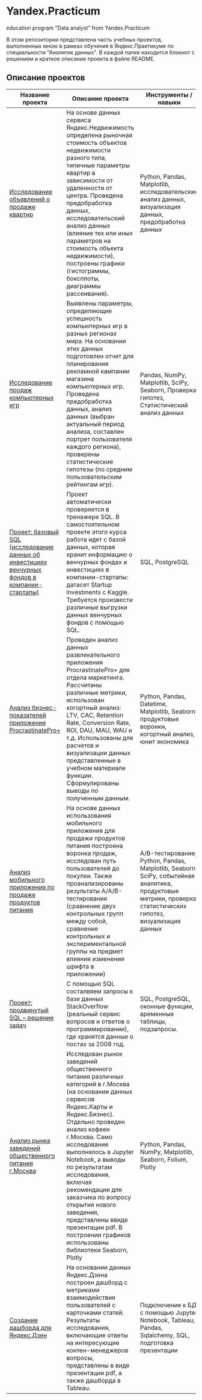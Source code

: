 # Yandex.Practicum
education program “Data analyst” from Yandex.Practicum 

В этом репозитории представлена часть учебных проектов, выполненных мною в рамках обучения в Яндекс.Практикуме по специальности "Аналитик данных". 
В каждой папке находится блокнот с решением и краткое описание проекта в файле README. 

## Описание проектов ##

Название проекта                                    | Описание проекта | Инструменты / навыки
-------------                                       | ----------     | ----------
[Исследование объявлений о продаже квартир](https://github.com/SvetlanaGaisinovich/Yandex.Practicum/tree/main/Real%20estate)| На основе данных сервиса Яндекс.Недвижимость определена рыночная стоимость объектов недвижимости разного типа, типичные параметры квартир в зависимости от удаленности от центра. Проведена предобработка данных, исследовательский анализ данных (влияние тех или иных параметров на стоимость объекта недвижимости), построены графики (гистограммы, боксплоты, диаграммы рассеивания). | Python, Pandas, Matplotlib, исследовательский анализ данных, визуализация данных, предобработка данных
[Исследование продаж компьютерных игр](https://github.com/SvetlanaGaisinovich/Yandex.Practicum/tree/main/Sales%20of%20computer%20games) | Выявлены параметры, определяющие успешность компьютерных игр в разных регионах мира. На основании этих данных подготовлен отчет для планирования рекламной кампании магазина компьютерных игр. Проведена предобработка данных, анализ данных (выбран актуальный период анализа, составлен портрет пользователя каждого региона), проверены статистические гипотезы (по средним пользовательским рейтингам игр).| Pandas, NumPy, Matplotlib, SciPy, Seaborn, Проверка гипотез, Статистический анализ данных
[Проект: базовый SQL (исследование данных об инвестициях венчурных фондов в компании-стартапы)](https://github.com/SvetlanaGaisinovich/Yandex.Practicum/tree/main/Study_basic%20SQL)| Проект автоматически проверяется в тренажере SQL. В самостоятельном проекте этого курса работа идет с базой данных, которая хранит информацию о венчурных фондах и инвестициях в компании-стартапы: датасет Startup Investments с Kaggle. Требуется произвести различные выгрузки данных венчурных фондов с помощью SQL. | SQL, PostgreSQL
[Анализ бизнес-показателей приложения ProcrastinatePro+](https://github.com/SvetlanaGaisinovich/Yandex.Practicum/tree/main/Analysis%20of%20business%20indicators) | Проведен анализ данных развлекательного приложения ProcrastinatePro+ для отдела маркетинга. Рассчитаны различные метрики, использован когортный анализ: LTV, CAC, Retention Rate, Conversion Rate, ROI, DAU, MAU, WAU и т.д. Использованы для расчетов и визуализации данных представленные в учебном материале функции. Сформулированы выводы по полученным данным. | Python, Pandas, Datetime, Matplotlib, Seaborn, продуктовые воронки, когортный анализ, юнит экономика
[Анализ мобильного приложения по продаже продуктов питания](https://github.com/SvetlanaGaisinovich/Yandex.Practicum/tree/main/AAB-test) | На основе данных использования мобильного приложения для продажи продуктов питания построена воронка продаж, исследован путь пользователей до покупки. Также проанализированы результаты А/A/B-тестирования (сравнение двух контрольных групп между собой, сравнение контрольных и экспериментальной группы на предмет влияния изменения шрифта в приложении) | A/B-тестирование, Python, Pandas, Matplotlib, Seaborn, SciPy, событийная аналитика, продуктовые метрики, проверка статистических гипотез, визуализация данных
[Проект: продвинутый SQL – решение задач](https://github.com/SvetlanaGaisinovich/Yandex.Practicum/tree/main/Study_advanced%20SQL) | С помощью SQL состалвяем запросы к базе данных StackOverflow (реальный сервис вопросов и ответов о программировании), где хранятся данные о постах за 2008 год. | SQL, PostgreSQL, оконные функции, временные таблицы, подзапросы.
[Анализ рынка заведений общественного питания г.Москва](https://github.com/SvetlanaGaisinovich/Yandex.Practicum/tree/main/Coffee_Moscow_places) | Исследован рынок заведений общественного питания различных категорий в г.Москва (на основании данных сервисов Яндекс.Карты и Яндекс.Бизнес). Отдельно проведен анализ кофеен г.Москва. Само исследование выполнялось в Jupyter Notebook, а выводы по результатам исследования, включая рекомендации для заказчика по вопросу открытия нового заведения, представлены ввиде презентации pdf. В построении графиков использованы библиотеки Seaborn, Plotly | Python, Pandas, NumPy, Matplotlib, Seaborn, Folium, Plotly
[Создание дашборда для Яндекс.Дзен](https://github.com/SvetlanaGaisinovich/Yandex.Practicum/tree/main/Dashboard_Yandex.Dzen) | На основании данных Яндекс.Дзена построен дашборд с метриками взаимодействия пользователей с карточками статей. Результаты исследования, включающие ответы на интересующие контен-менеджеров вопросы,  представлены в виде презентации pdf, а также дашборда в Tableau. | Подключение к БД с помощью Jupyter Notebook, Tableau, Pandas, Sqlalchemy, SQL, подготовка презентации
